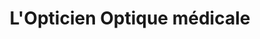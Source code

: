 ---
title: "L'Opticien Optique médicale"
url: /poissy/lopticien-optique-medicale/
shop: opticien
---